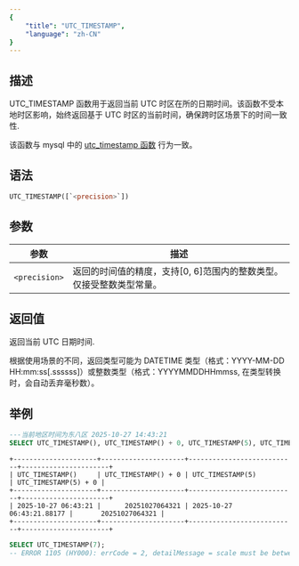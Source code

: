 ```yaml
---
{
    "title": "UTC_TIMESTAMP",
    "language": "zh-CN"
}
---
```


## 描述
UTC_TIMESTAMP 函数用于返回当前 UTC 时区在所的日期时间。该函数不受本地时区影响，始终返回基于 UTC 时区的当前时间，确保跨时区场景下的时间一致性.

该函数与 mysql 中的 [utc_timestamp 函数](https://dev.mysql.com/doc/refman/8.4/en/date-and-time-functions.html#function_utc-timestamp) 行为一致。

## 语法

```sql
UTC_TIMESTAMP([`<precision>`])
```

## 参数

| 参数                         | 描述                          |
|----------------------------|-----------------------------|
| `<precision>` | 返回的时间值的精度，支持[0, 6]范围内的整数类型。仅接受整数类型常量。 |

## 返回值
返回当前 UTC 日期时间.

根据使用场景的不同，返回类型可能为 DATETIME 类型（格式：YYYY-MM-DD HH:mm:ss[.ssssss]）或整数类型（格式：YYYYMMDDHHmmss, 在类型转换时，会自动丢弃毫秒数）。


## 举例

```sql
---当前地区时间为东八区 2025-10-27 14:43:21
SELECT UTC_TIMESTAMP(), UTC_TIMESTAMP() + 0, UTC_TIMESTAMP(5), UTC_TIMESTAMP(5) + 0;
```
```text
+---------------------+---------------------+---------------------------+----------------------+
| UTC_TIMESTAMP()     | UTC_TIMESTAMP() + 0 | UTC_TIMESTAMP(5)          | UTC_TIMESTAMP(5) + 0 |
+---------------------+---------------------+---------------------------+----------------------+
| 2025-10-27 06:43:21 |      20251027064321 | 2025-10-27 06:43:21.88177 |       20251027064321 |
+---------------------+---------------------+---------------------------+----------------------+
```

```sql
SELECT UTC_TIMESTAMP(7);
-- ERROR 1105 (HY000): errCode = 2, detailMessage = scale must be between 0 and 6
```

